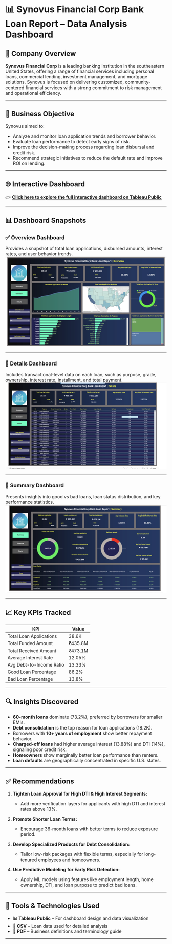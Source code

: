 # 📊 Synovus Financial Corp Bank Loan Report – Data Analysis Dashboard

## 🏦 Company Overview

**Synovus Financial Corp** is a leading banking institution in the southeastern United States, offering a range of financial services including personal loans, commercial lending, investment management, and mortgage solutions. Synovus is focused on delivering customized, community-centered financial services with a strong commitment to risk management and operational efficiency.

---

## 🎯 Business Objective

Synovus aimed to:
- Analyze and monitor loan application trends and borrower behavior.
- Evaluate loan performance to detect early signs of risk.
- Improve the decision-making process regarding loan disbursal and credit risk.
- Recommend strategic initiatives to reduce the default rate and improve ROI on lending.

---

## 🌐 Interactive Dashboard

👉 **[Click here to explore the full interactive dashboard on Tableau Public](https://public.tableau.com/app/profile/rishabh.parakh1925/viz/SynovusFinancialCorpDataAnalysis/Overview)**

---

## 📊 Dashboard Snapshots

### ✅ Overview Dashboard
Provides a snapshot of total loan applications, disbursed amounts, interest rates, and user behavior trends.  
![Overview](Images/Synovus_Financial_Corp_Bank_Loan_Report_Overview.png)

---

### 📌 Details Dashboard
Includes transactional-level data on each loan, such as purpose, grade, ownership, interest rate, installment, and total payment.  
![Details](Images/Synovus_Financial_Corp_Bank_Loan_Report_Details.png)

---

### 🔄 Summary Dashboard
Presents insights into good vs bad loans, loan status distribution, and key performance statistics.  
![Summary](Images/Synovus_Financial_Corp_Bank_Loan_Report_Summary.png)

---

## 📈 Key KPIs Tracked

| KPI                        | Value           |
|---------------------------|------------------|
| Total Loan Applications   | 38.6K           |
| Total Funded Amount       | ₹435.8M         |
| Total Received Amount     | ₹473.1M         |
| Average Interest Rate     | 12.05%          |
| Avg Debt-to-Income Ratio  | 13.33%          |
| Good Loan Percentage      | 86.2%           |
| Bad Loan Percentage       | 13.8%           |

---

## 🔍 Insights Discovered

- **60-month loans** dominate (73.2%), preferred by borrowers for smaller EMIs.
- **Debt consolidation** is the top reason for loan applications (18.2K).
- Borrowers with **10+ years of employment** show better repayment behavior.
- **Charged-off loans** had higher average interest (13.88%) and DTI (14%), signaling poor credit risk.
- **Homeowners** show marginally better loan performance than renters.
- **Loan defaults** are geographically concentrated in specific U.S. states.

---

## ✅ Recommendations

1. **Tighten Loan Approval for High DTI & High Interest Segments:**
   - Add more verification layers for applicants with high DTI and interest rates above 13%.

2. **Promote Shorter Loan Terms:**
   - Encourage 36-month loans with better terms to reduce exposure period.

3. **Develop Specialized Products for Debt Consolidation:**
   - Tailor low-risk packages with flexible terms, especially for long-tenured employees and homeowners.

4. **Use Predictive Modeling for Early Risk Detection:**
   - Apply ML models using features like employment length, home ownership, DTI, and loan purpose to predict bad loans.

---

## 🧰 Tools & Technologies Used

- **📊 Tableau Public** – For dashboard design and data visualization
- **📁 CSV** – Loan data used for detailed analysis
- **📄 PDF** – Business definitions and terminology guide

---



